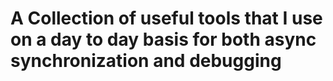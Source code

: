 # A Collection of useful tools that I use on a day to day basis for both async synchronization and debugging
